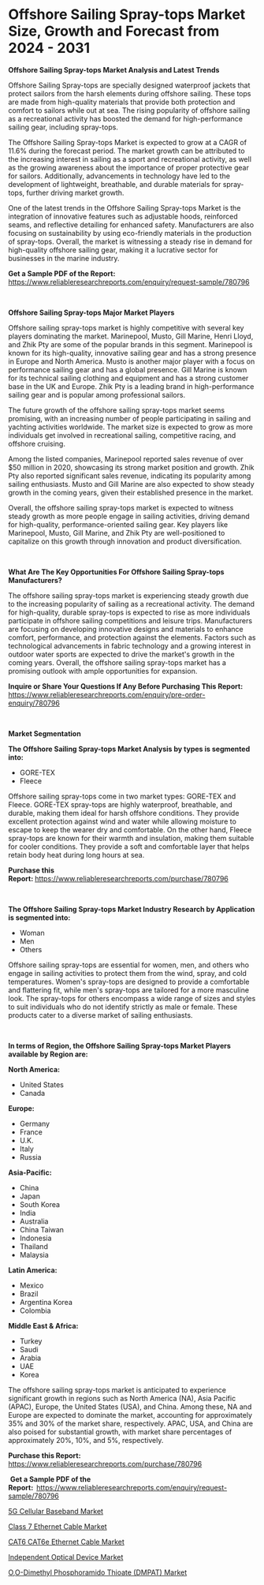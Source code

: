 <p><h1>Offshore Sailing Spray-tops Market Size, Growth and Forecast from 2024 - 2031</h1></p><p><strong>Offshore Sailing Spray-tops Market Analysis and Latest Trends</strong></p>
<p><p>Offshore Sailing Spray-tops are specially designed waterproof jackets that protect sailors from the harsh elements during offshore sailing. These tops are made from high-quality materials that provide both protection and comfort to sailors while out at sea. The rising popularity of offshore sailing as a recreational activity has boosted the demand for high-performance sailing gear, including spray-tops.</p><p>The Offshore Sailing Spray-tops Market is expected to grow at a CAGR of 11.6% during the forecast period. The market growth can be attributed to the increasing interest in sailing as a sport and recreational activity, as well as the growing awareness about the importance of proper protective gear for sailors. Additionally, advancements in technology have led to the development of lightweight, breathable, and durable materials for spray-tops, further driving market growth.</p><p>One of the latest trends in the Offshore Sailing Spray-tops Market is the integration of innovative features such as adjustable hoods, reinforced seams, and reflective detailing for enhanced safety. Manufacturers are also focusing on sustainability by using eco-friendly materials in the production of spray-tops. Overall, the market is witnessing a steady rise in demand for high-quality offshore sailing gear, making it a lucrative sector for businesses in the marine industry.</p></p>
<p><strong>Get a Sample PDF of the Report:&nbsp;</strong> <a href="https://www.reliableresearchreports.com/enquiry/request-sample/780796">https://www.reliableresearchreports.com/enquiry/request-sample/780796</a></p>
<p>&nbsp;</p>
<p><strong>Offshore Sailing Spray-tops Major Market Players</strong></p>
<p><p>Offshore sailing spray-tops market is highly competitive with several key players dominating the market. Marinepool, Musto, Gill Marine, Henri Lloyd, and Zhik Pty are some of the popular brands in this segment. Marinepool is known for its high-quality, innovative sailing gear and has a strong presence in Europe and North America. Musto is another major player with a focus on performance sailing gear and has a global presence. Gill Marine is known for its technical sailing clothing and equipment and has a strong customer base in the UK and Europe. Zhik Pty is a leading brand in high-performance sailing gear and is popular among professional sailors.</p><p>The future growth of the offshore sailing spray-tops market seems promising, with an increasing number of people participating in sailing and yachting activities worldwide. The market size is expected to grow as more individuals get involved in recreational sailing, competitive racing, and offshore cruising.</p><p>Among the listed companies, Marinepool reported sales revenue of over $50 million in 2020, showcasing its strong market position and growth. Zhik Pty also reported significant sales revenue, indicating its popularity among sailing enthusiasts. Musto and Gill Marine are also expected to show steady growth in the coming years, given their established presence in the market.</p><p>Overall, the offshore sailing spray-tops market is expected to witness steady growth as more people engage in sailing activities, driving demand for high-quality, performance-oriented sailing gear. Key players like Marinepool, Musto, Gill Marine, and Zhik Pty are well-positioned to capitalize on this growth through innovation and product diversification.</p></p>
<p>&nbsp;</p>
<p><strong>What Are The Key Opportunities For Offshore Sailing Spray-tops Manufacturers?</strong></p>
<p><p>The offshore sailing spray-tops market is experiencing steady growth due to the increasing popularity of sailing as a recreational activity. The demand for high-quality, durable spray-tops is expected to rise as more individuals participate in offshore sailing competitions and leisure trips. Manufacturers are focusing on developing innovative designs and materials to enhance comfort, performance, and protection against the elements. Factors such as technological advancements in fabric technology and a growing interest in outdoor water sports are expected to drive the market's growth in the coming years. Overall, the offshore sailing spray-tops market has a promising outlook with ample opportunities for expansion.</p></p>
<p><strong>Inquire or Share Your Questions If Any Before Purchasing This Report:</strong> <a href="https://www.reliableresearchreports.com/enquiry/pre-order-enquiry/780796">https://www.reliableresearchreports.com/enquiry/pre-order-enquiry/780796</a></p>
<p>&nbsp;</p>
<p><strong>Market Segmentation</strong></p>
<p><strong>The Offshore Sailing Spray-tops Market Analysis by types is segmented into:</strong></p>
<p><ul><li>GORE-TEX</li><li>Fleece</li></ul></p>
<p><p>Offshore sailing spray-tops come in two market types: GORE-TEX and Fleece. GORE-TEX spray-tops are highly waterproof, breathable, and durable, making them ideal for harsh offshore conditions. They provide excellent protection against wind and water while allowing moisture to escape to keep the wearer dry and comfortable. On the other hand, Fleece spray-tops are known for their warmth and insulation, making them suitable for cooler conditions. They provide a soft and comfortable layer that helps retain body heat during long hours at sea.</p></p>
<p><strong>Purchase this Report:&nbsp;</strong><a href="https://www.reliableresearchreports.com/purchase/780796">https://www.reliableresearchreports.com/purchase/780796</a></p>
<p>&nbsp;</p>
<p><strong>The Offshore Sailing Spray-tops Market Industry Research by Application is segmented into:</strong></p>
<p><ul><li>Woman</li><li>Men</li><li>Others</li></ul></p>
<p><p>Offshore sailing spray-tops are essential for women, men, and others who engage in sailing activities to protect them from the wind, spray, and cold temperatures. Women's spray-tops are designed to provide a comfortable and flattering fit, while men's spray-tops are tailored for a more masculine look. The spray-tops for others encompass a wide range of sizes and styles to suit individuals who do not identify strictly as male or female. These products cater to a diverse market of sailing enthusiasts.</p></p>
<p>&nbsp;</p>
<p><strong>In terms of Region, the Offshore Sailing Spray-tops Market Players available by Region are:</strong></p>
<p>
    <p> <strong> North America: </strong>
        <ul>
            <li>United States</li>
            <li>Canada</li>
        </ul>
        </p> 
    <p> <strong> Europe: </strong>
        <ul>
            <li>Germany</li>
            <li>France</li>
            <li>U.K.</li>
            <li>Italy</li>
            <li>Russia</li>
        </ul>
        </p> 
    <p> <strong> Asia-Pacific: </strong>
        <ul>
            <li>China</li>
            <li>Japan</li>
            <li>South Korea</li>
            <li>India</li>
            <li>Australia</li>
            <li>China Taiwan</li>
            <li>Indonesia</li>
            <li>Thailand</li>
            <li>Malaysia</li>
        </ul>
        </p> 
    <p> <strong> Latin America: </strong>
        <ul>
            <li>Mexico</li>
            <li>Brazil</li>
            <li>Argentina Korea</li>
            <li>Colombia</li>
        </ul>
        </p> 
    <p> <strong> Middle East & Africa: </strong>
        <ul>
            <li>Turkey</li>
            <li>Saudi</li>
            <li>Arabia</li>
            <li>UAE</li>
            <li>Korea</li>
        </ul>
    </p>
    </p>
<p><p>The offshore sailing spray-tops market is anticipated to experience significant growth in regions such as North America (NA), Asia Pacific (APAC), Europe, the United States (USA), and China. Among these, NA and Europe are expected to dominate the market, accounting for approximately 35% and 30% of the market share, respectively. APAC, USA, and China are also poised for substantial growth, with market share percentages of approximately 20%, 10%, and 5%, respectively.</p></p>
<p><strong>Purchase this Report: </strong><a href="https://www.reliableresearchreports.com/purchase/780796">https://www.reliableresearchreports.com/purchase/780796</a></p>
<p>&nbsp;<strong>Get a Sample PDF of the Report:&nbsp;&nbsp;</strong><a href="https://www.reliableresearchreports.com/enquiry/request-sample/780796">https://www.reliableresearchreports.com/enquiry/request-sample/780796</a></p>
<p><strong></strong></p>
<p><p><a href="https://medium.com/@cleocarroll2022/5g-cellular-baseband-nbsp-market-focuses-on-market-share-size-and-projected-forecast-till-2031-33d0d1c68def">5G Cellular Baseband Market</a></p><p><a href="https://medium.com/@cleocarroll2022/class-7-ethernet-cable-market-comprehensive-assessment-by-type-application-and-geography-0b72c34b38ca">Class 7 Ethernet Cable Market</a></p><p><a href="https://medium.com/@cleocarroll2022/cat6-cat6e-ethernet-cable-nbsp-market-focuses-on-market-share-size-and-projected-forecast-till-cb398b0cc938">CAT6 CAT6e Ethernet Cable Market</a></p><p><a href="https://medium.com/@cleocarroll2022/independent-optical-device-market-analysis-its-cagr-market-segmentation-and-global-industry-bf3296c1f4dc">Independent Optical Device Market</a></p><p><a href="https://github.com/jsmusil/Market-Research-Report-List-2/blob/main/oo-dimethyl-phosphoramido-thioate-dmpat-market.md">O,O-Dimethyl Phosphoramido Thioate (DMPAT) Market</a></p></p>